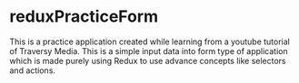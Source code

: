 # reduxPracticeForm
This is a practice application created while learning from a youtube tutorial of Traversy Media. This is a simple input data into form type of application which is made purely using Redux to use advance concepts like selectors and actions.
